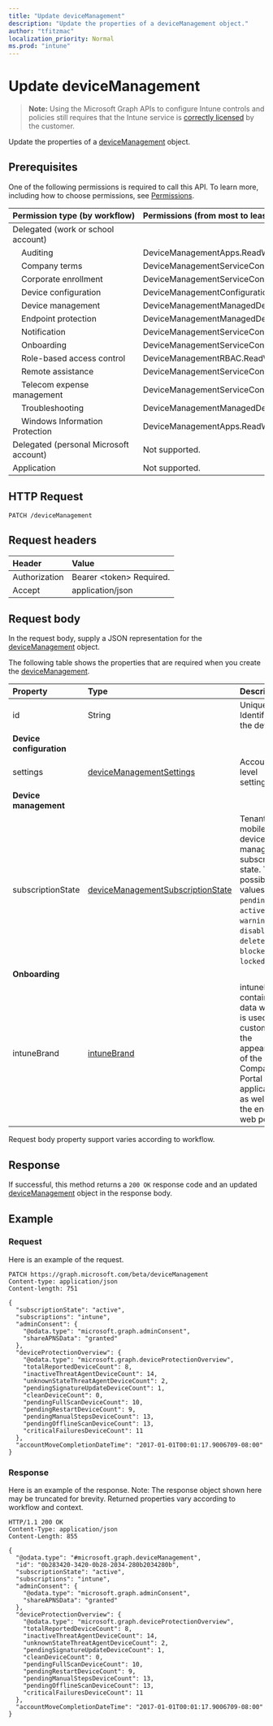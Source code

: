 ```yaml
---
title: "Update deviceManagement"
description: "Update the properties of a deviceManagement object."
author: "tfitzmac"
localization_priority: Normal
ms.prod: "intune"
---
```


# Update deviceManagement

> **Note:** Using the Microsoft Graph APIs to configure Intune controls and policies still requires that the Intune service is [correctly licensed](https://go.microsoft.com/fwlink/?linkid=839381) by the customer.

Update the properties of a [deviceManagement](../resources/intune-shared-devicemanagement.md) object.
## Prerequisites
One of the following permissions is required to call this API. To learn more, including how to choose permissions, see [Permissions](/graph/permissions-reference).

| Permission&nbsp;type&nbsp;(by&nbsp;workflow) | Permissions (from most to least privileged) |
|:---|:---|
| Delegated (work or school account) |
| &nbsp; &nbsp; Auditing | DeviceManagementApps.ReadWrite.All |
| &nbsp; &nbsp; Company terms | DeviceManagementServiceConfig.ReadWrite.All |
| &nbsp; &nbsp; Corporate enrollment | DeviceManagementServiceConfig.ReadWrite.All|
| &nbsp; &nbsp; Device configuration | DeviceManagementConfiguration.ReadWrite.All |
| &nbsp; &nbsp; Device management | DeviceManagementManagedDevices.ReadWrite.All |
| &nbsp; &nbsp; Endpoint protection | DeviceManagementManagedDevices.ReadWrite.All |
| &nbsp; &nbsp; Notification | DeviceManagementServiceConfig.ReadWrite.All |
| &nbsp; &nbsp; Onboarding | DeviceManagementServiceConfig.ReadWrite.All |
| &nbsp; &nbsp; Role-based access control | DeviceManagementRBAC.ReadWrite.All |
| &nbsp; &nbsp; Remote assistance | DeviceManagementServiceConfig.ReadWrite.All |
| &nbsp; &nbsp; Telecom expense management | DeviceManagementServiceConfig.ReadWrite.All |
| &nbsp; &nbsp; Troubleshooting | DeviceManagementManagedDevices.ReadWrite.All |
| &nbsp; &nbsp; Windows Information Protection | DeviceManagementApps.ReadWrite.All |
| Delegated (personal Microsoft account) | Not supported.|
| Application | Not supported. |

## HTTP Request
<!-- {
  "blockType": "ignored"
}
-->
``` http
PATCH /deviceManagement
```

## Request headers
|Header|Value|
|:---|:---|
|Authorization|Bearer &lt;token&gt; Required.|
|Accept|application/json|

## Request body
In the request body, supply a JSON representation for the [deviceManagement](../resources/intune-shared-devicemanagement.md) object.

The following table shows the properties that are required when you create the [deviceManagement](../resources/intune-shared-devicemanagement.md).

|Property|Type|Description|
|:---|:---|:---|
|id|String|Unique Identifier for the device|
|**Device configuration**|
|settings|[deviceManagementSettings](../resources/intune-deviceconfig-devicemanagementsettings.md)|Account level settings.|
|**Device management**|
|subscriptionState|[deviceManagementSubscriptionState](../resources/intune-devices-devicemanagementsubscriptionstate.md)|Tenant mobile device management subscription state. The possible values are: `pending`, `active`, `warning`, `disabled`, `deleted`, `blocked`, `lockedOut`.|
|**Onboarding**|
|intuneBrand|[intuneBrand](../resources/intune-onboarding-intunebrand.md)|intuneBrand contains data which is used in customizing the appearance of the Company Portal applications as well as the end user web portal.|

Request body property support varies according to workflow.

## Response
If successful, this method returns a `200 OK` response code and an updated [deviceManagement](../resources/intune-shared-devicemanagement.md) object in the response body.

## Example

### Request
Here is an example of the request.
``` http
PATCH https://graph.microsoft.com/beta/deviceManagement
Content-type: application/json
Content-length: 751

{
  "subscriptionState": "active",
  "subscriptions": "intune",
  "adminConsent": {
    "@odata.type": "microsoft.graph.adminConsent",
    "shareAPNSData": "granted"
  },
  "deviceProtectionOverview": {
    "@odata.type": "microsoft.graph.deviceProtectionOverview",
    "totalReportedDeviceCount": 8,
    "inactiveThreatAgentDeviceCount": 14,
    "unknownStateThreatAgentDeviceCount": 2,
    "pendingSignatureUpdateDeviceCount": 1,
    "cleanDeviceCount": 0,
    "pendingFullScanDeviceCount": 10,
    "pendingRestartDeviceCount": 9,
    "pendingManualStepsDeviceCount": 13,
    "pendingOfflineScanDeviceCount": 13,
    "criticalFailuresDeviceCount": 11
  },
  "accountMoveCompletionDateTime": "2017-01-01T00:01:17.9006709-08:00"
}
```

### Response

Here is an example of the response. Note: The response object shown here may be truncated for brevity. Returned properties vary according to workflow and context.

``` http
HTTP/1.1 200 OK
Content-Type: application/json
Content-Length: 855

{
  "@odata.type": "#microsoft.graph.deviceManagement",
  "id": "0b283420-3420-0b28-2034-280b2034280b",
  "subscriptionState": "active",
  "subscriptions": "intune",
  "adminConsent": {
    "@odata.type": "microsoft.graph.adminConsent",
    "shareAPNSData": "granted"
  },
  "deviceProtectionOverview": {
    "@odata.type": "microsoft.graph.deviceProtectionOverview",
    "totalReportedDeviceCount": 8,
    "inactiveThreatAgentDeviceCount": 14,
    "unknownStateThreatAgentDeviceCount": 2,
    "pendingSignatureUpdateDeviceCount": 1,
    "cleanDeviceCount": 0,
    "pendingFullScanDeviceCount": 10,
    "pendingRestartDeviceCount": 9,
    "pendingManualStepsDeviceCount": 13,
    "pendingOfflineScanDeviceCount": 13,
    "criticalFailuresDeviceCount": 11
  },
  "accountMoveCompletionDateTime": "2017-01-01T00:01:17.9006709-08:00"
}
```



